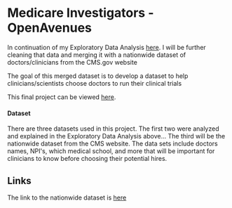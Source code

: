 # Medicare Investigators - OpenAvenues

In continuation of my Exploratory Data Analysis [here](https://github.com/Dameme1/EDA-OpenAvenues/blob/main/Tameem_Exploratory_Data_Analysis.ipynb). 
I will be further cleaning that data and merging it with a nationwide dataset of doctors/clinicians from the CMS.gov website

The goal of this merged dataset is to develop a dataset to help clinicians/scientists choose doctors to run their clinical trials 

This final project can be viewed [here](https://github.com/Dameme1/OpenAvenuesMedicareInvestigators/blob/main/Data_Analysis.ipynb).


#### Dataset
There are three datasets used in this project. The first two were analyzed and explained in the Exploratory Data Analysis above...
The third will be the nationwide dataset from the CMS website.
The data sets include doctors names, NPI's, which medical school, and more that will be important for clinicians to know before choosing their potential hires. 

## Links
The link to the nationwide dataset is [here](https://data.cms.gov/provider-data/dataset/mj5m-pzi6)


